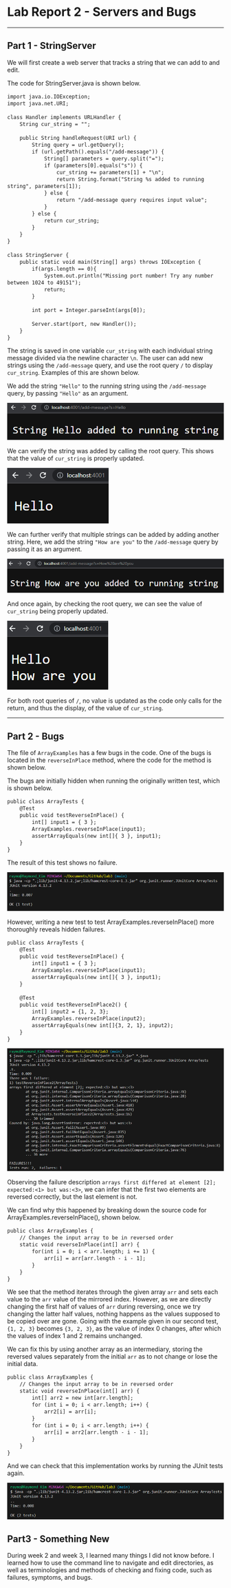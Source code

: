 # Lab Report 2 - Servers and Bugs

---

## Part 1 - StringServer

We will first create a web server that tracks a string that we can add to and edit.

The code for StringServer.java is shown below. 

    import java.io.IOException;
    import java.net.URI;

    class Handler implements URLHandler {
        String cur_string = "";

        public String handleRequest(URI url) {
            String query = url.getQuery();
            if (url.getPath().equals("/add-message")) {
                String[] parameters = query.split("=");
                if (parameters[0].equals("s")) {
                    cur_string += parameters[1] + "\n";
                    return String.format("String %s added to running string", parameters[1]);
                } else {
                    return "/add-message query requires input value";
                }
            } else {
                return cur_string;
            }
        }
    }

    class StringServer {
        public static void main(String[] args) throws IOException {
            if(args.length == 0){
                System.out.println("Missing port number! Try any number between 1024 to 49151");
                return;
            }

            int port = Integer.parseInt(args[0]);

            Server.start(port, new Handler());
        }
    }

The string is saved in one variable `cur_string` with each individual string message divided via the newline character `\n`. 
The user can add new strings using the `/add-message` query, and use the root query `/` to display `cur_string`.
Examples of this are shown below. 

We add the string `"Hello"` to the running string using the `/add-message` query, by passing `"Hello"` as an argument.

![Image](/Report2/lab2_image1.png)

We can verify the string was added by calling the root query. This shows that the value of `cur_string` is properly updated.

![Image](/Report2/lab2_image2.png)

We can further verify that multiple strings can be added by adding another string.
Here, we add the string `"How are you"` to the `/add-message` query by passing it as an argument. 

![Image](/Report2/lab2_image3.png)

And once again, by checking the root query, we can see the value of `cur_string` being properly updated. 

![Image](/Report2/lab2_image4.png)

For both root queries of `/`, no value is updated as the code only calls for the return, and thus the display, of the value of `cur_string`.

---

## Part 2 - Bugs

The file of `ArrayExamples` has a few bugs in the code. One of the bugs is located in the `reverseInPlace` method, where the code for the method is shown below. 

The bugs are initially hidden when running the originally written test, which is shown below. 

    public class ArrayTests {
        @Test 
        public void testReverseInPlace() {
            int[] input1 = { 3 };
            ArrayExamples.reverseInPlace(input1);
            assertArrayEquals(new int[]{ 3 }, input1);
        }
    }

The result of this test shows no failure. 

![Image](Report2/lab2_image5.png)

However, writing a new test to test ArrayExamples.reverseInPlace() more thoroughly reveals hidden failures. 

    public class ArrayTests {
        @Test 
        public void testReverseInPlace() {
            int[] input1 = { 3 };
            ArrayExamples.reverseInPlace(input1);
            assertArrayEquals(new int[]{ 3 }, input1);
        }
        
        @Test
        public void testReverseInPlace2() {
            int[] input2 = {1, 2, 3};
            ArrayExamples.reverseInPlace(input2);
            assertArrayEquals(new int[]{3, 2, 1}, input2);
        }
    }

![Image](Report2/lab2_image6.png)

Observing the failure description `arrays first differed at element [2]; expected:<1> but was:<3>`, we can infer that the first two elements are reversed correctly, but the last element is not. 

We can find why this happened by breaking down the source code for ArrayExamples.reverseInPlace(), shown below. 

    public class ArrayExamples {
        // Changes the input array to be in reversed order
        static void reverseInPlace(int[] arr) {
            for(int i = 0; i < arr.length; i += 1) {
                arr[i] = arr[arr.length - i - 1];
            }
        }
    }

We see that the method iterates through the given array `arr` and sets each value to the `arr` value of the mirrored index. 
However, as we are directly changing the first half of values of `arr` during reversing, once we try changing the latter half values, nothing happens as the values supposed to be copied over are gone.
Going with the example given in our second test, `{1, 2, 3}` becomes `{3, 2, 3}`, as the value of index 0 changes, after which the values of index 1 and 2 remains unchanged. 

We can fix this by using another array as an intermediary, storing the reversed values separately from the initial `arr` as to not change or lose the initial data.

    public class ArrayExamples {
        // Changes the input array to be in reversed order
        static void reverseInPlace(int[] arr) {
            int[] arr2 = new int[arr.length];
            for (int i = 0; i < arr.length; i++) {
                arr2[i] = arr[i];
            }
            for (int i = 0; i < arr.length; i++) {
                arr[i] = arr2[arr.length - i - 1];
            }
        }
    }
        
And we can check that this implementation works by running the JUnit tests again.

![Image](Report2/lab2_image7.png)

## Part3 - Something New

During week 2 and week 3, I learned many things I did not know before. I learned how to use the command line to navigate and edit directories, as well as terminologies and methods of checking and fixing code, such as failures, symptoms, and bugs. 
